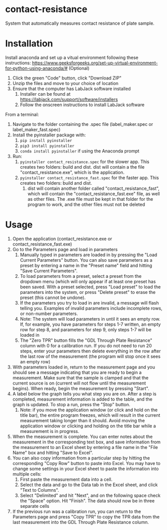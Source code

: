 # contact-resistance
System that automatically measures contact resistance of plate sample.

# Installation
Install anaconda and set up a vitual environment following these instructions: https://www.geeksforgeeks.org/set-up-virtual-environment-for-python-using-anaconda/# (Optional)

1. Click the green "Code" button, click "Download ZIP"
2. Unzip the files and move to your choice of location
3. Ensure that the computer has LabJack software installed
   1. Installer can be found at https://labjack.com/support/software/installers
   2. Follow the onscreen instructions to install LabJack software

From a terminal:
1. Navigate to the folder containing the .spec file (label_maker.spec or label_maker_fast.spec)
2. Install the pyinstaller package with:
   1. `pip install pyinstaller`
   2. `pip3 install pyinstaller`
   3. `conda install pyinstaller` if using the Anaconda prompt
4. Run:
   1. `pyinstaller contact_resistance.spec` for the slower app. This creates two folders: build and dist. dist will contain a the file "contact_resistance.exe", which is the application.
   2. `pyinstaller contact_resistance_fast.spec` for the faster app. This creates two folders: build and dist.
        1. dist will contain another folder called "contact_resistance_fast", which will contain the "contact_resistance_fast.exe" file, as well as other files. The .exe file must be kept in that folder for the program to work, and the other files must not be deleted
     
# Usage
1. Open the application (contact_resistance.exe or contact_resistance_fast.exe)
2. Go to the Parameters page and load in parameters
   1. Manually typed in parameters are loaded in by pressing the "Load Current Parameters" button. You can also save parameters as a preset by entering a name in the "Preset name" field and hitting "Save Current Parameters".
   2. To load parameters from a preset, select a preset from the dropdown menu (which will only appear if at least one preset has been saved. With a preset selected, press "Load preset" to load the parameters into the system, or press "Delete preset" to erase the preset (this cannot be undone).
   3. If the parameters you try to load in are invalid, a message will flash telling you. Examples of invalid parameters include incomplete rows, or non-number parameters.
   4. Note: The system will load parameters in until it sees an empty row. If, for example, you have parameters for steps 1-7 written, an empty row for step 8, and parameters for step 9, only steps 1-7 will be loaded in
   5. The "Zero TPR" button fills the "GDL Through Plate Resistance" column with 0 for a calibration run. If you do not need to run 20 steps, enter your parameters then delete everything in the row after the last row of the measurement (the program will stop once it sees an empty row)
3. With parameters loaded in, return to the measurement page and you should see a message indicating that you are ready to begin a measurement. Make sure that the sample is clamped and that the current source is on (current will not flow until the measurement begins). When ready, begin the measurement by pressing "Start".
4. A label below the graph tells you what step you are on. After a step is completed, measurement information is added to the table, and the graph is updated. To stop a run, press the "Stop" button.
   1. Note: if you move the application window (or click and hold on the title bar), the entire program freezes, which will result in the current measurement taking longer than it should. Avoid moving the application window or clicking and holding on the title bar while a measurement is in progress.
5. When the measurement is complete. You can enter notes about the measurement in the corresponding text box, and save information from the measurement to an Excel sheet by entering a file name in the "File Name" box and hitting "Save to Excel".
6. You can also copy information from a particular step by hitting the corresponding "Copy Row" button to paste into Excel. You may have to change some settings in your Excel sheet to paste the information into multiple cells:
   1. First paste the measurement data into a cell.
   2. Select the data and go to the Data tab in the Excel sheet, and click "Text to Columns".
   3. Select "Delimited" and hit "Next", and on the following space check the "Space" option. Hit "Finish". The data should now be in three separate cells
7. If the previous run was a calibration run, you can return to the Parameters page and press "Copy TPR" to copy the TPR data from the last measurement into the GDL Through Plate Resistance column.
